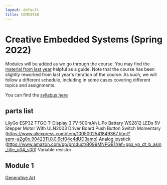 ```yaml
---
layout: default
title: COMS3930
---
```

 
# Creative Embedded Systems (Spring 2022)


Modules will be added as we go through the course.
You may find the [material from last year](../spring2021) helpful as a guide.
Note that the course has been slightly reworked from last year's iteration of the course.
As such, we will follow a different schedule, including in some cases covering different topics and assignments.

You can find the [syllabus here](./syllabus.pdf)

## parts list

LilyGo ESP32 TTGO T-Display
3.7V 500mAh LiPo Battery
WS2812 LEDs
5V Stepper Motor With ULN2003 Driver Board
Push Button Switch Momentary (https://www.aliexpress.com/item/1005002541849367.html?spm=a2g0o.9042311.0.0.6cf04c4dUD3amp)
Analog joystick (https://www.amazon.com/gp/product/B099MNPGB1/ref=ppx_yo_dt_b_asin_title_o04_s00)
Variable resistor

## Module 1

[Generative Art](./mod1.md)
